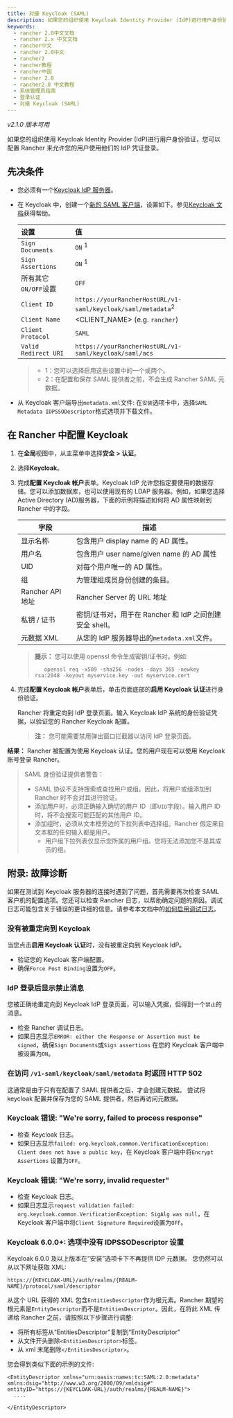 ```yaml
---
title: 对接 Keycloak (SAML)
description: 如果您的组织使用 Keycloak Identity Provider (IdP)进行用户身份验证，您可以配置 Rancher 来允许您的用户使用他们的 IdP 凭证登录。
keywords:
  - rancher 2.0中文文档
  - rancher 2.x 中文文档
  - rancher中文
  - rancher 2.0中文
  - rancher2
  - rancher教程
  - rancher中国
  - rancher 2.0
  - rancher2.0 中文教程
  - 系统管理员指南
  - 登录认证
  - 对接 Keycloak (SAML)
---
```


_v2.1.0 版本可用_

如果您的组织使用 Keycloak Identity Provider (IdP)进行用户身份验证，您可以配置 Rancher 来允许您的用户使用他们的 IdP 凭证登录。

## 先决条件

- 您必须有一个[Keycloak IdP 服务器](https://www.keycloak.org/docs/latest/server_installation/)。
- 在 Keycloak 中，创建一个[新的 SAML 客户端](https://www.keycloak.org/docs/latest/server_admin/#saml-clients)，设置如下。参见[Keycloak 文档](keycloak.org/docs/latest/server_admin/#saml-clients)获得帮助。

  | 设置                 | 值                                                                      |
  | :------------------- | :---------------------------------------------------------------------- |
  | `Sign Documents`     | `ON` <sup>1</sup>                                                       |
  | `Sign Assertions`    | `ON` <sup>1</sup>                                                       |
  | 所有其它`ON/OFF`设置 | `OFF`                                                                   |
  | `Client ID`          | `https://yourRancherHostURL/v1-saml/keycloak/saml/metadata`<sup>2</sup> |
  | `Client Name`        | <CLIENT_NAME> (e.g. `rancher`)                                          |
  | `Client Protocol`    | `SAML`                                                                  |
  | `Valid Redirect URI` | `https://yourRancherHostURL/v1-saml/keycloak/saml/acs`                  |

  > - 1：您可以选择启用这些设置中的一个或两个。
  > - 2：在配置和保存 SAML 提供者之前，不会生成 Rancher SAML 元数据。

- 从 Keycloak 客户端导出`metadata.xml`文件:
  在`安装`选项卡中，选择`SAML Metadata IDPSSODescriptor`格式选项并下载文件。

## 在 Rancher 中配置 Keycloak

1.  在**全局**视图中，从主菜单中选择**安全 > 认证**。
1.  选择**Keycloak**。
1.  完成**配置 Keycloak 帐户**表单。Keycloak IdP 允许您指定要使用的数据存储。您可以添加数据库，也可以使用现有的 LDAP 服务器。例如，如果您选择 Active Directory (AD)服务器，下面的示例将描述如何将 AD 属性映射到 Rancher 中的字段。

    | 字段             | 描述                                                    |
    | ---------------- | ------------------------------------------------------- |
    | 显示名称         | 包含用户 display name 的 AD 属性。                      |
    | 用户名           | 包含用户 user name/given name 的 AD 属性                |
    | UID              | 对每个用户唯一的 AD 属性。                              |
    | 组               | 为管理组成员身份创建的条目。                            |
    | Rancher API 地址 | Rancher Server 的 URL 地址                              |
    | 私钥 / 证书      | 密钥/证书对，用于在 Rancher 和 IdP 之间创建安全 shell。 |
    | 元数据 XML       | 从您的 IdP 服务器导出的`metadata.xml`文件。             |

    > **提示：** 您可以使用 openssl 命令生成密钥/证书对。例如:
    >
    >        openssl req -x509 -sha256 -nodes -days 365 -newkey rsa:2048 -keyout myservice.key -out myservice.cert

1.  完成**配置 Keycloak 帐户**表单后，单击页面底部的**启用 Keycloak 认证**进行身份验证。

    Rancher 将重定向到 IdP 登录页面。输入 Keycloak IdP 系统的身份验证凭据，以验证您的 Rancher Keycloak 配置。

    > **注：** 您可能需要禁用弹出窗口拦截器以访问 IdP 登录页面。

**结果：** Rancher 被配置为使用 Keycloak 认证。您的用户现在可以使用 Keycloak 账号登录 Rancher。

> SAML 身份验证提供者警告：
>
> - SAML 协议不支持搜索或查找用户或组。因此，将用户或组添加到 Rancher 时不会对其进行验证。
> - 添加用户时，必须正确输入确切的用户 ID（即`UID`字段）。输入用户 ID 时，将不会搜索可能匹配的其他用户 ID。
> - 添加组时，必须从文本框旁边的下拉列表中选择组。Rancher 假定来自文本框的任何输入都是用户。
>   - 用户组下拉列表仅显示您所属的用户组。您将无法添加您不是其成员的组。

## 附录: 故障诊断

如果在测试到 Keycloak 服务器的连接时遇到了问题，首先需要再次检查 SAML 客户机的配置选项。您还可以检查 Rancher 日志，以帮助确定问题的原因。调试日志可能包含关于错误的更详细的信息。请参考本文档中的[如何启用调试日志](/docs/faq/technical/_index)。

### 没有被重定向到 Keycloak

当您点击**启用 Keycloak 认证**时，没有被重定向到 Keycloak IdP。

- 验证您的 Keycloak 客户端配置。
- 确保`Force Post Binding`设置为`OFF`。

### IdP 登录后显示禁止消息

您被正确地重定向到 Keycloak IdP 登录页面，可以输入凭据，但得到一个`禁止`的消息。

- 检查 Rancher 调试日志。
- 如果日志显示`ERROR: either the Response or Assertion must be signed`，确保`Sign Documents`或`Sign assertions` 在您的 Keycloak 客户端中被设置为`ON`。

### 在访问 `/v1-saml/keycloak/saml/metadata` 时返回 HTTP 502

这通常是由于只有在配置了 SAML 提供者之后，才会创建元数据。
尝试将 keycloak 配置并保存为您的 SAML 提供者，然后再访问元数据。

### Keycloak 错误: "We're sorry, failed to process response"

- 检查 Keycloak 日志。
- 如果日志显示`failed: org.keycloak.common.VerificationException: Client does not have a public key`，在 Keycloak 客户端中将`Encrypt Assertions` 设置为`OFF`。

### Keycloak 错误: "We're sorry, invalid requester"

- 检查 Keycloak 日志。
- 如果日志显示`request validation failed: org.keycloak.common.VerificationException: SigAlg was null`，在 Keycloak 客户端中将`Client Signature Required`设置为`OFF`。

### Keycloak 6.0.0+: 选项中没有 IDPSSODescriptor 设置

Keycloak 6.0.0 及以上版本在“安装”选项卡下不再提供 IDP 元数据。
您仍然可以从以下网址获取 XML:

`https://{KEYCLOAK-URL}/auth/realms/{REALM-NAME}/protocol/saml/descriptor`

从这个 URL 获得的 XML 包含`EntitiesDescriptor`作为根元素。Rancher 期望的根元素是`EntityDescriptor`而不是`EntitiesDescriptor`。因此，在将此 XML 传递给 Rancher 之前，请按照以下步骤进行调整:

- 将所有标签从“EntitiesDescriptor”复制到“EntityDescriptor”
- 从文件开头删除`<EntitiesDescriptor>`标签。
- 从 xml 末尾删除`</EntitiesDescriptor>`。

您会得到类似下面的示例的文件:

```
<EntityDescriptor xmlns="urn:oasis:names:tc:SAML:2.0:metadata" xmlns:dsig="http://www.w3.org/2000/09/xmldsig#" entityID="https://{KEYCLOAK-URL}/auth/realms/{REALM-NAME}">
  ....

</EntityDescriptor>
```
